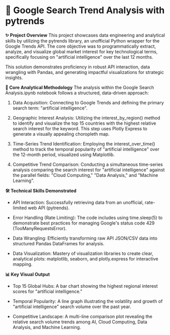 # 🚀 Google Search Trend Analysis with pytrends


**✨ Project Overview**
This project showcases data engineering and analytical skills by utilizing the pytrends library, an unofficial Python wrapper for the Google Trends API. The core objective was to programmatically extract, analyze, and visualize global market interest for key technological terms, specifically focusing on "artificial intelligence" over the last 12 months.

This solution demonstrates proficiency in robust API interaction, data wrangling with Pandas, and generating impactful visualizations for strategic insights.


**🔬 Core Analytical Methodology**
The analysis within the Google Search Analysis.ipynb notebook follows a structured, data-driven approach:

1. Data Acquisition: Connecting to Google Trends and defining the primary search term: "artificial intelligence".

2. Geographic Interest Analysis: Utilizing the interest_by_region() method to identify and visualize the top 15 countries with the highest relative search interest for the keyword. This step uses Plotly Express to generate a visually appealing choropleth map.

3. Time-Series Trend Identification: Employing the interest_over_time() method to track the temporal popularity of "artificial intelligence" over the 12-month period, visualized using Matplotlib.

4. Competitive Trend Comparison: Conducting a simultaneous time-series analysis comparing the search interest for "artificial intelligence" against the parallel fields: "Cloud Computing," "Data Analysis," and "Machine Learning".


**🛠️ Technical Skills Demonstrated**
- API Interaction: Successfully retrieving data from an unofficial, rate-limited web API (pytrends).

- Error Handling (Rate Limiting): The code includes using time.sleep(5) to demonstrate best practices for managing Google's status code 429 (TooManyRequestsError).

- Data Wrangling: Efficiently transforming raw API JSON/CSV data into structured Pandas DataFrames for analysis.

- Data Visualization: Mastery of visualization libraries to create clear, analytical plots: matplotlib, seaborn, and plotly.express for interactive mapping.


**📊 Key Visual Output**
- Top 15 Global Hubs: A bar chart showing the highest regional interest scores for "artificial intelligence."

- Temporal Popularity: A line graph illustrating the volatility and growth of "artificial intelligence" search volume over the past year.

- Competitive Landscape: A multi-line comparison plot revealing the relative search volume trends among AI, Cloud Computing, Data Analysis, and Machine Learning.
